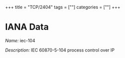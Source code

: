 +++
title = "TCP/2404"
tags = [""]
categories = [""]
+++

# IANA Data

_Name:_ iec-104

_Description:_ IEC 60870-5-104 process control over IP

